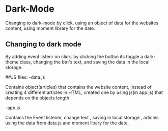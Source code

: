# Dark-Mode
Changing to dark-mode by click, using an object of data for the websites content, using moment library for the date.

## Changing to dark mode 
By adding event listenr on click. by clicking the button its toggle a dark-theme class,
changing the btn's text, and saving the data in the local storage.


##JS files:
 -data.js

Contains object(articles) that contains the website content, instead of creating 4 different articles in HTML, 
created one by using js(in app.js) that depends on the objects length.

-app.js

Contains the Event listener, change text , saving in local storage , articles using the data from data.js and moment libary for the date.
